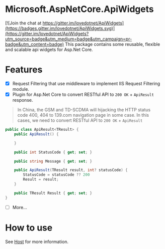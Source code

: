 # Microsoft.AspNetCore.ApiWidgets

[![Join the chat at https://gitter.im/lovedotnet/ApiWidgets](https://badges.gitter.im/lovedotnet/ApiWidgets.svg)](https://gitter.im/lovedotnet/ApiWidgets?utm_source=badge&utm_medium=badge&utm_campaign=pr-badge&utm_content=badge)
This package contains some reusable, flexible and scalable api widgets for Asp.Net Core.

# Features
- [x] Request Filtering that use middleware to implement IIS Request Filtering module.
- [x] Plugin for Asp.Net Core to convert RESTful API to `200 OK` + `ApiResult` response.

> In China, the GSM and TD-SCDMA will hijacking the HTTP status code 400, 404 to 139.com navigation page in some case. In this cases, we need to convert
RESTful API to `200 OK` + `ApiResult`

```C# 
public class ApiResult<TResult> {
	public ApiResult() {

	}

	public int StatusCode { get; set; }

	public string Message { get; set; }

	public ApiResult(TResult result, int? statusCode) {
		StatusCode = statusCode ?? 200
		Result = result;
	}

	public TResult Result { get; set; }
}
```

- [ ] More...

# How to use

See [Host](src/Host) for more information.
